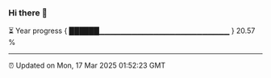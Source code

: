 ### Hi there 👋

⏳ Year progress { ██████▁▁▁▁▁▁▁▁▁▁▁▁▁▁▁▁▁▁▁▁▁▁▁▁ } 20.57 %

---

⏰ Updated on Mon, 17 Mar 2025 01:52:23 GMT


